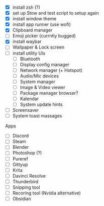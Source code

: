 -[x] install zsh (?)
-[x] set up Stow and test script to setup again
-[x] install window theme
-[x] install app runner (use wofi)
-[x] Clipboard manager
-[ ] Emoji picker (currntly bugged)
-[x] install waybar
-[ ] Wallpaper & Lock screen
-[ ] install utility UIs
    -[ ] Bluetooth
    -[ ] Display config manager
    -[ ] Network manager (+ Hotspot)
    -[ ] Audio/Mic devices
    -[ ] System manager
    -[ ] Image & Video viewer
    -[ ] Package manager browser?
    -[ ] Kalendar
    -[ ] System update hints
-[ ] Screensaver
-[ ] System toast massages

Apps
-[ ] Discord
-[ ] Steam
-[ ] Blender
-[ ] Photoshop (?)
-[ ] Pureref
-[ ] Gittyup
-[ ] Krita
-[ ] Davinci Resolve
-[ ] Thunderbird
-[ ] Snipping tool
-[ ] Recoring tool (Nvidia alternative)
-[ ] Obsidian